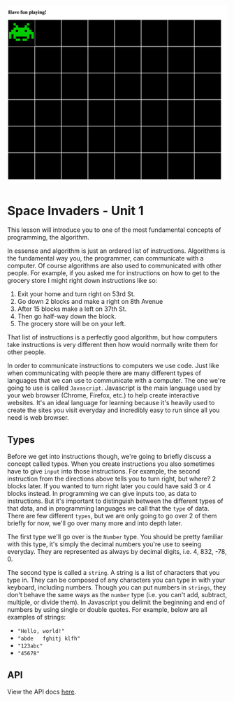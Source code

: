 ![Space Invader Board](space-invader-board.png)

# Space Invaders - Unit 1

This lesson will introduce you to one of the most fundamental concepts of programming, the algorithm. 

In essense and algorithm is just an ordered list of instructions. Algorithms is the fundamental way you, the programmer, can communicate with a computer.  Of course algorithms are also used to communicated with other people.  For example, if you asked me for instructions on how to get to the grocery store I might right down instructions like so:

  1. Exit your home and turn right on 53rd St.
  2. Go down 2 blocks and make a right on 8th Avenue
  3. After 15 blocks make a left on 37th St.
  4. Then go half-way down the block.
  5. The grocery store will be on your left.

That list of instructions is a perfectly good algorithm, but how computers take instructions is very different then how would normally write them for other people.

In order to communicate instructions to computers we use code.  Just like when communicating with people there are many different types of languages that we can use to communicate with a computer.  The one we're going to use is called `Javascript`.  Javascript is the main language used by your web browser (Chrome, Firefox, etc.) to help create interactive websites.  It's an ideal language for learning because it's heavily used to create the sites you visit everyday and incredibly easy to run since all you need is web browser.

## Types

Before we get into instructions though, we're going to briefly discuss a concept called types.  When you create instructions you also sometimes have to give `input` into those instructions.  For example, the second instruction from the directions above tells you to turn right, but where?  2 blocks later.  If you wanted to turn right later you could have said 3 or 4 blocks instead.  In programming we can give inputs too, as data to instructions.  But it's important to distinguish between the different types of that data, and in programming languages we call that the `type` of data.  There are few different `types`, but we are only going to go over 2 of them briefly for now, we'll go over many more and into depth later.

The first type we'll go over is the `Number` type.  You should be pretty familiar with this type, it's simply the decimal numbers you're use to seeing everyday.  They are represented as always by decimal digits, i.e. 4, 832, -78, 0.

The second type is called a `string`.  A string is a list of characters that you type in.  They can be composed of any characters you can type in with your keyboard, including numbers.  Though you can put numbers in `strings`, they don't behave the same ways as the `number` type (i.e. you can't add, subtract, multiple, or divide them).  In Javascript you delimit the beginning and end of numbers by using single or double quotes.  For example, below are all examples of strings:

  * `"Hello, world!"`
  * `"abde   fghitj klfh"`
  * `"123abc"`
  * `"45678"`

## API
View the API docs [here](API.md).

